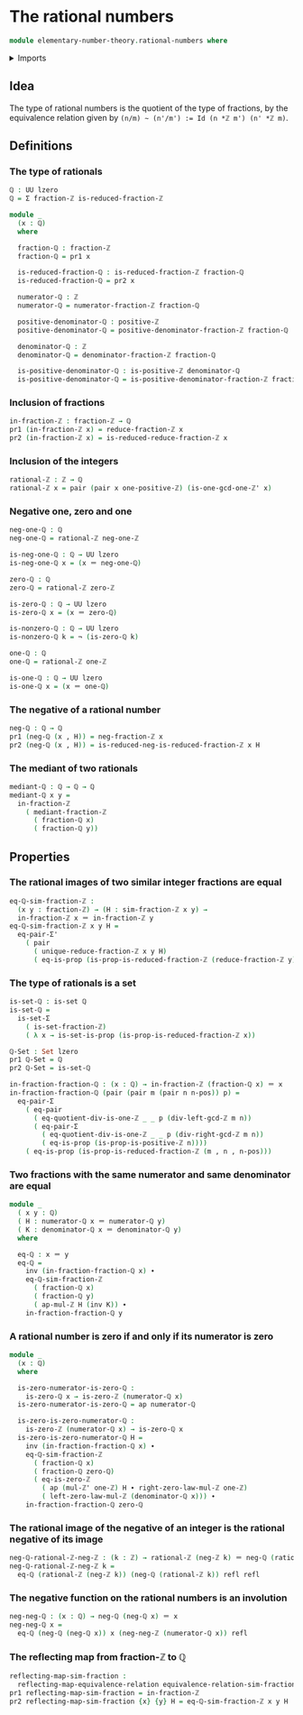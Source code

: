 # The rational numbers

```agda
module elementary-number-theory.rational-numbers where
```

<details><summary>Imports</summary>

```agda
open import elementary-number-theory.divisibility-integers
open import elementary-number-theory.greatest-common-divisor-integers
open import elementary-number-theory.integer-fractions
open import elementary-number-theory.integers
open import elementary-number-theory.mediant-integer-fractions
open import elementary-number-theory.multiplication-integers
open import elementary-number-theory.positive-and-negative-integers
open import elementary-number-theory.positive-integers
open import elementary-number-theory.reduced-integer-fractions

open import foundation.action-on-identifications-functions
open import foundation.dependent-pair-types
open import foundation.equality-cartesian-product-types
open import foundation.equality-dependent-pair-types
open import foundation.identity-types
open import foundation.negation
open import foundation.propositions
open import foundation.reflecting-maps-equivalence-relations
open import foundation.sets
open import foundation.subtypes
open import foundation.universe-levels
```

</details>

## Idea

The type of rational numbers is the quotient of the type of fractions, by the
equivalence relation given by `(n/m) ~ (n'/m') := Id (n *ℤ m') (n' *ℤ m)`.

## Definitions

### The type of rationals

```agda
ℚ : UU lzero
ℚ = Σ fraction-ℤ is-reduced-fraction-ℤ

module _
  (x : ℚ)
  where

  fraction-ℚ : fraction-ℤ
  fraction-ℚ = pr1 x

  is-reduced-fraction-ℚ : is-reduced-fraction-ℤ fraction-ℚ
  is-reduced-fraction-ℚ = pr2 x

  numerator-ℚ : ℤ
  numerator-ℚ = numerator-fraction-ℤ fraction-ℚ

  positive-denominator-ℚ : positive-ℤ
  positive-denominator-ℚ = positive-denominator-fraction-ℤ fraction-ℚ

  denominator-ℚ : ℤ
  denominator-ℚ = denominator-fraction-ℤ fraction-ℚ

  is-positive-denominator-ℚ : is-positive-ℤ denominator-ℚ
  is-positive-denominator-ℚ = is-positive-denominator-fraction-ℤ fraction-ℚ
```

### Inclusion of fractions

```agda
in-fraction-ℤ : fraction-ℤ → ℚ
pr1 (in-fraction-ℤ x) = reduce-fraction-ℤ x
pr2 (in-fraction-ℤ x) = is-reduced-reduce-fraction-ℤ x
```

### Inclusion of the integers

```agda
rational-ℤ : ℤ → ℚ
rational-ℤ x = pair (pair x one-positive-ℤ) (is-one-gcd-one-ℤ' x)
```

### Negative one, zero and one

```agda
neg-one-ℚ : ℚ
neg-one-ℚ = rational-ℤ neg-one-ℤ

is-neg-one-ℚ : ℚ → UU lzero
is-neg-one-ℚ x = (x ＝ neg-one-ℚ)

zero-ℚ : ℚ
zero-ℚ = rational-ℤ zero-ℤ

is-zero-ℚ : ℚ → UU lzero
is-zero-ℚ x = (x ＝ zero-ℚ)

is-nonzero-ℚ : ℚ → UU lzero
is-nonzero-ℚ k = ¬ (is-zero-ℚ k)

one-ℚ : ℚ
one-ℚ = rational-ℤ one-ℤ

is-one-ℚ : ℚ → UU lzero
is-one-ℚ x = (x ＝ one-ℚ)
```

### The negative of a rational number

```agda
neg-ℚ : ℚ → ℚ
pr1 (neg-ℚ (x , H)) = neg-fraction-ℤ x
pr2 (neg-ℚ (x , H)) = is-reduced-neg-is-reduced-fraction-ℤ x H
```

### The mediant of two rationals

```agda
mediant-ℚ : ℚ → ℚ → ℚ
mediant-ℚ x y =
  in-fraction-ℤ
    ( mediant-fraction-ℤ
      ( fraction-ℚ x)
      ( fraction-ℚ y))
```

## Properties

### The rational images of two similar integer fractions are equal

```agda
eq-ℚ-sim-fraction-ℤ :
  (x y : fraction-ℤ) → (H : sim-fraction-ℤ x y) →
  in-fraction-ℤ x ＝ in-fraction-ℤ y
eq-ℚ-sim-fraction-ℤ x y H =
  eq-pair-Σ'
    ( pair
      ( unique-reduce-fraction-ℤ x y H)
      ( eq-is-prop (is-prop-is-reduced-fraction-ℤ (reduce-fraction-ℤ y))))
```

### The type of rationals is a set

```agda
is-set-ℚ : is-set ℚ
is-set-ℚ =
  is-set-Σ
    ( is-set-fraction-ℤ)
    ( λ x → is-set-is-prop (is-prop-is-reduced-fraction-ℤ x))

ℚ-Set : Set lzero
pr1 ℚ-Set = ℚ
pr2 ℚ-Set = is-set-ℚ

in-fraction-fraction-ℚ : (x : ℚ) → in-fraction-ℤ (fraction-ℚ x) ＝ x
in-fraction-fraction-ℚ (pair (pair m (pair n n-pos)) p) =
  eq-pair-Σ
    ( eq-pair
      ( eq-quotient-div-is-one-ℤ _ _ p (div-left-gcd-ℤ m n))
      ( eq-pair-Σ
        ( eq-quotient-div-is-one-ℤ _ _ p (div-right-gcd-ℤ m n))
        ( eq-is-prop (is-prop-is-positive-ℤ n))))
    ( eq-is-prop (is-prop-is-reduced-fraction-ℤ (m , n , n-pos)))
```

### Two fractions with the same numerator and same denominator are equal

```agda
module _
  ( x y : ℚ)
  ( H : numerator-ℚ x ＝ numerator-ℚ y)
  ( K : denominator-ℚ x ＝ denominator-ℚ y)
  where

  eq-ℚ : x ＝ y
  eq-ℚ =
    inv (in-fraction-fraction-ℚ x) ∙
    eq-ℚ-sim-fraction-ℤ
      ( fraction-ℚ x)
      ( fraction-ℚ y)
      ( ap-mul-ℤ H (inv K)) ∙
    in-fraction-fraction-ℚ y
```

### A rational number is zero if and only if its numerator is zero

```agda
module _
  (x : ℚ)
  where

  is-zero-numerator-is-zero-ℚ :
    is-zero-ℚ x → is-zero-ℤ (numerator-ℚ x)
  is-zero-numerator-is-zero-ℚ = ap numerator-ℚ

  is-zero-is-zero-numerator-ℚ :
    is-zero-ℤ (numerator-ℚ x) → is-zero-ℚ x
  is-zero-is-zero-numerator-ℚ H =
    inv (in-fraction-fraction-ℚ x) ∙
    eq-ℚ-sim-fraction-ℤ
      ( fraction-ℚ x)
      ( fraction-ℚ zero-ℚ)
      ( eq-is-zero-ℤ
        ( ap (mul-ℤ' one-ℤ) H ∙ right-zero-law-mul-ℤ one-ℤ)
        ( left-zero-law-mul-ℤ (denominator-ℚ x))) ∙
    in-fraction-fraction-ℚ zero-ℚ
```

### The rational image of the negative of an integer is the rational negative of its image

```agda
neg-ℚ-rational-ℤ-neg-ℤ : (k : ℤ) → rational-ℤ (neg-ℤ k) ＝ neg-ℚ (rational-ℤ k)
neg-ℚ-rational-ℤ-neg-ℤ k =
  eq-ℚ (rational-ℤ (neg-ℤ k)) (neg-ℚ (rational-ℤ k)) refl refl
```

### The negative function on the rational numbers is an involution

```agda
neg-neg-ℚ : (x : ℚ) → neg-ℚ (neg-ℚ x) ＝ x
neg-neg-ℚ x =
  eq-ℚ (neg-ℚ (neg-ℚ x)) x (neg-neg-ℤ (numerator-ℚ x)) refl
```

### The reflecting map from fraction-ℤ to ℚ

```agda
reflecting-map-sim-fraction :
  reflecting-map-equivalence-relation equivalence-relation-sim-fraction-ℤ ℚ
pr1 reflecting-map-sim-fraction = in-fraction-ℤ
pr2 reflecting-map-sim-fraction {x} {y} H = eq-ℚ-sim-fraction-ℤ x y H
```
